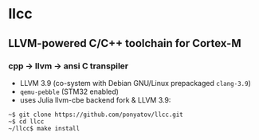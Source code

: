# llcc
## LLVM-powered C/C++ toolchain for Cortex-M
### cpp -> llvm -> ansi C transpiler

- LLVM 3.9 (co-system with Debian GNU/Linux prepackaged `clang-3.9`)
- `qemu-pebble` (STM32 enabled)
- uses Julia llvm-cbe backend fork & LLVM 3.9:

```
~$ git clone https://github.com/ponyatov/llcc.git
~$ cd llcc
~/llcc$ make install
```
